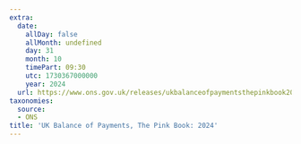 ```yaml
---
extra:
  date:
    allDay: false
    allMonth: undefined
    day: 31
    month: 10
    timePart: 09:30
    utc: 1730367000000
    year: 2024
  url: https://www.ons.gov.uk/releases/ukbalanceofpaymentsthepinkbook2024
taxonomies:
  source:
  - ONS
title: 'UK Balance of Payments, The Pink Book: 2024'
---
```

